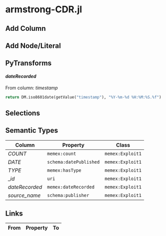 # armstrong-CDR.jl

## Add Column

## Add Node/Literal

## PyTransforms
#### _dateRecorded_
From column: _timestamp_
``` python
return DM.iso8601date(getValue("timestamp"), "%Y-%m-%d %H:%M:%S.%f")
```


## Selections

## Semantic Types
| Column | Property | Class |
|  ----- | -------- | ----- |
| _COUNT_ | `memex:count` | `memex:Exploit1`|
| _DATE_ | `schema:datePublished` | `memex:Exploit1`|
| _TYPE_ | `memex:hasType` | `memex:Exploit1`|
| __id_ | `uri` | `memex:Exploit1`|
| _dateRecorded_ | `memex:dateRecorded` | `memex:Exploit1`|
| _source_name_ | `schema:publisher` | `memex:Exploit1`|


## Links
| From | Property | To |
|  --- | -------- | ---|
